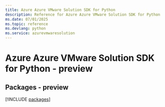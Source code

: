 ```yaml
---
title: Azure Azure VMware Solution SDK for Python
description: Reference for Azure Azure VMware Solution SDK for Python
ms.date: 07/01/2025
ms.topic: reference
ms.devlang: python
ms.service: azurevmwaresolution
---
```

# Azure Azure VMware Solution SDK for Python - preview
## Packages - preview
[!INCLUDE [packages](azure-vmware-solution-index.md)]